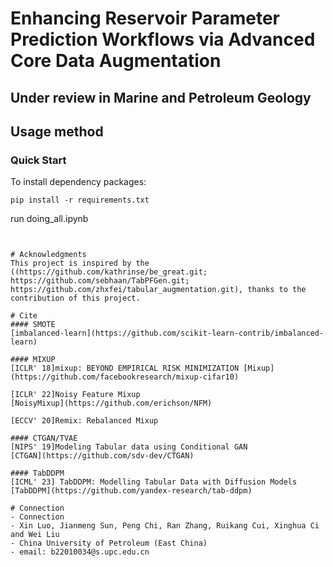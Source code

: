 # Enhancing Reservoir Parameter Prediction Workflows via Advanced Core Data Augmentation
## Under review in Marine and Petroleum Geology



## Usage method
### Quick Start
To install dependency packages:
```
pip install -r requirements.txt
```
run doing_all.ipynb
```


# Acknowledgments
This project is inspired by the ((https://github.com/kathrinse/be_great.git; https://github.com/sebhaan/TabPFGen.git; https://github.com/zhxfei/tabular_augmentation.git), thanks to the contribution of this project.

# Cite
#### SMOTE
[imbalanced-learn](https://github.com/scikit-learn-contrib/imbalanced-learn)

#### MIXUP
[ICLR' 18]mixup: BEYOND EMPIRICAL RISK MINIMIZATION [Mixup](https://github.com/facebookresearch/mixup-cifar10)

[ICLR' 22]Noisy Feature Mixup
[NoisyMixup](https://github.com/erichson/NFM)

[ECCV' 20]Remix: Rebalanced Mixup

#### CTGAN/TVAE
[NIPS' 19]Modeling Tabular data using Conditional GAN
[CTGAN](https://github.com/sdv-dev/CTGAN)

#### TabDDPM
[ICML' 23] TabDDPM: Modelling Tabular Data with Diffusion Models
[TabDDPM](https://github.com/yandex-research/tab-ddpm)

# Connection
- Connection
- Xin Luo, Jianmeng Sun, Peng Chi, Ran Zhang, Ruikang Cui, Xinghua Ci and Wei Liu
- China University of Petroleum (East China)
- email: b22010034@s.upc.edu.cn











